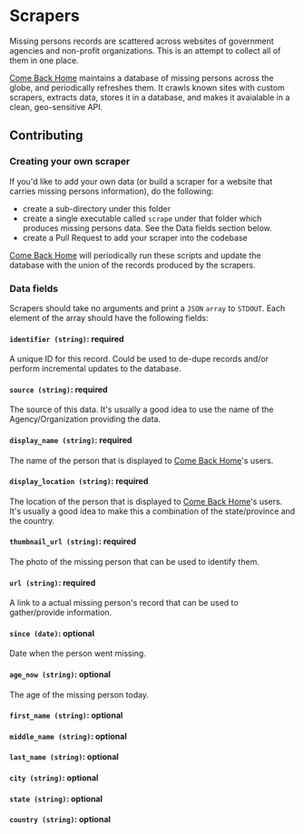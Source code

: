 # Scrapers

Missing persons records are scattered across websites of government agencies and non-profit organizations. This is an attempt to collect all of them in one place.

[Come Back Home][come-back-home] maintains a database of missing persons across the globe, and periodically refreshes them. It crawls known sites with custom scrapers, extracts data, stores it in a database, and makes it avaialable in a clean, geo-sensitive API.

## Contributing
### Creating your own scraper
If you'd like to add your own data (or build a scraper for a website that carries missing persons information), do the following:
  - create a sub-directory under this folder
  - create a single executable called `scrape` under that folder which produces missing persons data. See the Data fields section below.
  - create a Pull Request to add your scraper into the codebase

[Come Back Home][come-back-home] will periodically run these scripts and update the database with the union of the records produced by the scrapers.

### Data fields
Scrapers should take no arguments and print a `JSON` `array` to `STDOUT`. Each element of the array should have the following fields:
#### `identifier (string)`: required
A unique ID for this record. Could be used to de-dupe records and/or perform incremental updates to the database.
#### `source (string)`: required
The source of this data. It's usually a good idea to use the name of the Agency/Organization providing the data.
#### `display_name (string)`: required
The name of the person that is displayed to [Come Back Home][come-back-home]'s users.
#### `display_location (string)`: required
The location of the person that is displayed to [Come Back Home][come-back-home]'s users. It's usually a good idea to make this a combination of the state/province and the country.
#### `thumbnail_url (string)`: required
The photo of the missing person that can be used to identify them.
#### `url (string)`: required
A link to a actual missing person's record that can be used to gather/provide information.
#### `since (date)`: optional
Date when the person went missing.
#### `age_now (string)`: optional
The age of the missing person today.
#### `first_name (string)`: optional
#### `middle_name (string)`: optional
#### `last_name (string)`: optional
#### `city (string)`: optional
#### `state (string)`: optional
#### `country (string)`: optional


[come-back-home]: <https://comebackhome.org>
